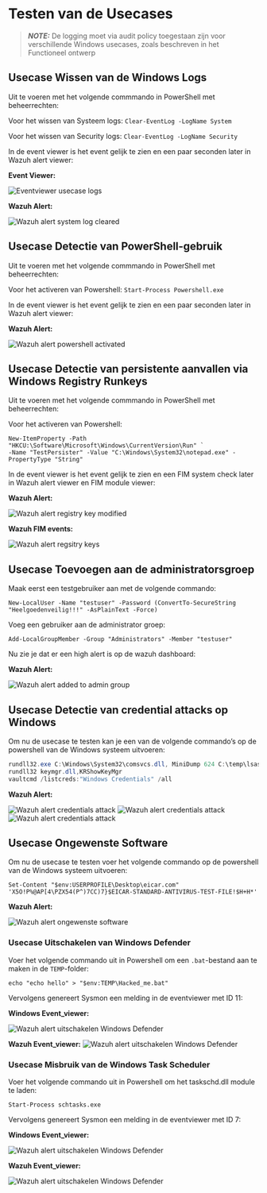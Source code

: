 # Testen van de Usecases

> **_NOTE:_** De logging moet via audit policy toegestaan zijn voor verschillende Windows usecases, zoals beschreven in het Functioneel ontwerp

## Usecase Wissen van de Windows Logs

Uit te voeren met het volgende commmando in PowerShell met beheerrechten: 

Voor het wissen van Systeem logs:
 `Clear-EventLog -LogName System`


Voor het wissen van Security logs: 
`Clear-EventLog -LogName Security`

In de event viewer is het event gelijk te zien en een paar seconden later in Wazuh alert viewer:

**Event Viewer:**

![Eventviewer usecase logs](/img/usecases/event_viewer_system_log_cleared.png)

**Wazuh Alert:**

![Wazuh alert system log cleared](/img/usecases/wazuh_alert_system_log_cleared.png)

## Usecase Detectie van PowerShell-gebruik

Uit te voeren met het volgende commmando in PowerShell met beheerrechten: 

Voor het activeren van Powershell:
 `Start-Process Powershell.exe`

In de event viewer is het event gelijk te zien en een paar seconden later in Wazuh alert viewer:

**Wazuh Alert:**

![Wazuh alert powershell activated](/img/usecases/wazuh_alert_powershell_activated.png)

## Usecase Detectie van persistente aanvallen via Windows Registry Runkeys

Uit te voeren met het volgende commmando in PowerShell met beheerrechten: 

Voor het activeren van Powershell:
 ```
 New-ItemProperty -Path "HKCU:\Software\Microsoft\Windows\CurrentVersion\Run" `
 -Name "TestPersister" -Value "C:\Windows\System32\notepad.exe" -PropertyType "String"
 ```

In de event viewer is het event gelijk te zien en een FIM system check later in Wazuh alert viewer en FIM module viewer:

**Wazuh Alert:**

![Wazuh alert registry key modified](/img/usecases/wazuh_alert_registry_key_modified.png)

**Wazuh FIM events:**

![Wazuh alert regsitry keys](/img/usecases/wazuh_alert_viewer_registry.png)

## Usecase Toevoegen aan de administratorsgroep

Maak eerst een testgebruiker aan met de volgende commando: 

`New-LocalUser -Name "testuser" -Password (ConvertTo-SecureString "Heelgoedenveilig!!!" -AsPlainText -Force)` 

Voeg een gebruiker aan de administrator groep: 

`Add-LocalGroupMember -Group "Administrators" -Member "testuser" `

Nu zie je dat er een high alert is op de wazuh dashboard: 

**Wazuh Alert:**

![Wazuh alert added to admin group](/img/usecases/wazuh_alert_adding_admin_groep.png)

## Usecase Detectie van credential attacks op Windows

Om nu de usecase te testen kan je een van de volgende commando’s op de powershell van de Windows systeem uitvoeren: 

```powershell
rundll32.exe C:\Windows\System32\comsvcs.dll, MiniDump 624 C:\temp\lsass.dmp full 
rundll32 keymgr.dll,KRShowKeyMgr 
vaultcmd /listcreds:"Windows Credentials" /all 
``` 

**Wazuh Alert:**

![Wazuh alert credentials attack](/img/usecases/wazuh_alert_credentials_attack.png)
![Wazuh alert credentials attack](/img/usecases/wazuh_alert_credentials_attack_2.png)
![Wazuh alert credentials attack](/img/usecases/wazuh_alert_credentials_attack_3.png)

## Usecase Ongewenste Software

Om nu de usecase te testen voer het volgende commando op de powershell van de Windows systeem uitvoeren: 

```
Set-Content "$env:USERPROFILE\Desktop\eicar.com" 'X5O!P%@AP[4\PZX54(P^)7CC)7}$EICAR-STANDARD-ANTIVIRUS-TEST-FILE!$H+H*' 
```

**Wazuh Alert:**

![Wazuh alert ongewenste software](/img/usecases/wazuh_alert_ongewenste_software.png)



### Usecase Uitschakelen van Windows Defender

Voer het volgende commando uit in Powershell om een `.bat`-bestand aan te maken in de `TEMP`-folder: 

`echo "echo hello" > "$env:TEMP\Hacked_me.bat" `

Vervolgens genereert Sysmon een melding in de eventviewer met ID 11: 

**Windows Event_viewer:**

![Wazuh alert uitschakelen Windows Defender](/img/usecases/wazuh_alert_uitschakelen_windows_defender.png)

**Wazuh Event_viewer:**
![Wazuh alert uitschakelen Windows Defender](/img/usecases/wazuh_alert_uitschakelen_windows_defender_2.png)



### Usecase Misbruik van de Windows Task Scheduler 

Voer het volgende commando uit in Powershell om het taskschd.dll module te laden: 

`Start-Process schtasks.exe `

Vervolgens genereert Sysmon een melding in de eventviewer met ID 7: 

**Windows Event_viewer:**

![Wazuh alert uitschakelen Windows Defender](/img/usecases/event_viewer_task_scheduler.png)

**Wazuh Event_viewer:**

![Wazuh alert uitschakelen Windows Defender](/img/usecases/wazuh_alert_task_scheduler.png)